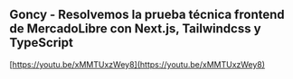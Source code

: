 ## Goncy - Resolvemos la prueba técnica frontend de MercadoLibre con Next.js, Tailwindcss y TypeScript

[https://youtu.be/xMMTUxzWey8](https://youtu.be/xMMTUxzWey8)
